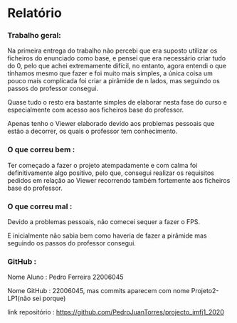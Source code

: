 # Relatório

### Trabalho geral:

Na primeira entrega do trabalho não percebi que era suposto utilizar os ficheiros do enunciado como base, e pensei que era necessário criar tudo do 0, pelo que achei extremamente difícil, no entanto, agora entendi o que tínhamos mesmo que fazer e foi muito mais simples, a única coisa um pouco mais complicada foi criar a pirâmide de n lados, mas seguindo os passos do professor consegui.

Quase tudo o resto era bastante simples de elaborar nesta fase do curso e especialmente com acesso aos ficheiros base do professor.

Apenas tenho o Viewer elaborado devido aos problemas pessoais que estão a decorrer, os quais o professor tem conhecimento.



### O que correu bem :

Ter começado a fazer o projeto atempadamente e com calma foi definitivamente algo positivo, pelo que, consegui realizar os requisitos pedidos em relação ao Viewer recorrendo também fortemente aos ficheiros base do professor.



### O que correu mal :

Devido a problemas pessoais, não comecei sequer a fazer o FPS. 

E inicialmente não sabia bem como haveria de fazer a pirâmide mas seguindo os passos do professor consegui.



### GitHub :

Nome Aluno : Pedro Ferreira 22006045

Nome GitHub : 22006045, mas commits aparecem com nome Projeto2-LP1(não sei porque)

link repositório : https://github.com/PedroJuanTorres/projecto_imfj1_2020



